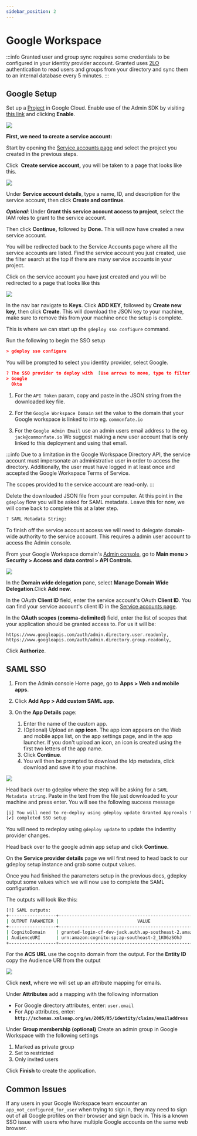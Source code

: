 ```yaml
---
sidebar_position: 2
---
```


# Google Workspace

:::info
Granted user and group sync requires some credentials to be configured in your identity provider account. Granted uses [2LO](https://developers.google.com/identity/protocols/oauth2/service-account) authentication to read users and groups from your directory and sync them to an internal database every 5 minutes.
:::

## Google Setup

Set up a [Project](https://cloud.google.com/resource-manager/docs/creating-managing-projects) in Google Cloud. Enable use of the Admin SDK by visiting [this link](https://console.cloud.google.com/apis/library/admin.googleapis.com) and clicking **Enable**.

![](/img/sso/google/01-enable-sdk.png)

**First, we need to create a service account:**

Start by opening the [Service accounts page](https://console.developers.google.com/iam-admin/serviceaccounts) and select the project you created in the previous steps.

Click  **Create service account,** you will be taken to a page that looks like this.

![](/img/sso/google/02-create-service-account.png)

Under **Service account details**, type a name, ID, and description for the service account, then click **Create and continue**.

**_Optional_**: Under **Grant this service account access to project**, select the IAM roles to grant to the service account.

Then click **Continue,** followed by **Done.** This will now have created a new service account.

You will be redirected back to the Service Accounts page where all the service accounts are listed. Find the service account you just created, use the filter search at the top if there are many service accounts in your project.

Click on the service account you have just created and you will be redirected to a page that looks like this

![](/img/sso/google/03-created-service-account.png)

In the nav bar navigate to **Keys**. Click **ADD KEY**, followed by **Create new key**, then click **Create**. This will download the JSON key to your machine, make sure to remove this from your machine once the setup is complete.

This is where we can start up the `gdeploy sso configure` command.

Run the following to begin the SSO setup

```json
> gdeploy sso configure
```

You will be prompted to select you identity provider, select Google.

```json
? The SSO provider to deploy with  [Use arrows to move, type to filter]
> Google
  Okta
```

1. For the `API Token` param, copy and paste in the JSON string from the downloaded key file.

2. For the `Google Workspace Domain` set the value to the domain that your Google workspace is linked to into eg. `commonfate.io`

3. For the `Google Admin Email` use an admin users email address to the eg. `jack@commonfate.io` We suggest making a new user account that is only linked to this deployment and using that email.

:::info
Due to a limitation in the Google Workspace Directory API, the service account must impersonate an administrative user in order to access the directory. Additionally, the user must have logged in at least once and accepted the Google Workspace Terms of Service.

The scopes provided to the service account are read-only.
:::

Delete the downloaded JSON file from your computer. At this point in the `gdeploy` flow you will be asked for SAML metadata. Leave this for now, we will come back to complete this at a later step.

```bash
? SAML Metadata String:
```

To finish off the service account access we will need to delegate domain-wide authority to the service account. This requires a admin user account to access the Admin console.

From your Google Workspace domain's [Admin console](https://admin.google.com/), go to **Main menu > Security > Access and data control > API Controls**.

![](/img/sso/google/04-domain-delegation.png)

In the **Domain wide delegation** pane, select **Manage Domain Wide Delegation**.Click **Add new**.

In the OAuth **Client ID** field, enter the service account's OAuth **Client ID**. You can find your service account's client ID in the [Service accounts page](https://console.developers.google.com/iam-admin/serviceaccounts).

In the **OAuth scopes (comma-delimited)** field, enter the list of scopes that your application should be granted access to. For us it will be:

```
https://www.googleapis.com/auth/admin.directory.user.readonly,
https://www.googleapis.com/auth/admin.directory.group.readonly,
```

Click **Authorize**.

## SAML SSO

1. From the Admin console Home page, go to **Apps > Web and mobile apps**.

2. Click **Add App > Add custom SAML app**.

3. On the **App Details** page:
   1. Enter the name of the custom app.
   2. (Optional) Upload an **app icon**. The app icon appears on the Web and mobile apps list, on the app settings page, and in the app launcher. If you don't upload an icon, an icon is created using the first two letters of the app name.
   3. Click **Continue**.
   4. You will then be prompted to download the Idp metadata, click download and save it to your machine.

![](/img/sso/google/05.png)

Head back over to gdeploy where the step will be asking for a `SAML Metadata string`. Paste in the text from the file just downloaded to your machine and press enter. You will see the following success message

```bash
[i] You will need to re-deploy using gdeploy update Granted Approvals to see any changes
[✔] completed SSO setup
```

You will need to redeploy using `gdeploy update` to update the indentity provider changes.

Head back over to the google admin app setup and click **Continue.**

On the **Service provider details** page we will first need to head back to our gdeploy setup instance and grab some output values.

Once you had finished the parameters setup in the previous docs, gdeploy output some values which we will now use to complete the SAML configuration.

The outputs will look like this:

```bash
[!] SAML outputs:
+------------------+-----------------------------------------------------------------+
| OUTPUT PARAMETER |                              VALUE                              |
+------------------+-----------------------------------------------------------------+
| CognitoDomain    | granted-login-cf-dev-jack.auth.ap-southeast-2.amazoncognito.com |
| AudienceURI      | urn:amazon:cognito:sp:ap-southeast-2_1K06zSOhJ                  |
+------------------+-----------------------------------------------------------------+
```

For the **ACS URL** use the cognito domain from the output. For the **Entity ID** copy the Audience URI from the output

![](/img/sso/google/06.png)

Click **next**, where we will set up an attribute mapping for emails.

Under **Attributes** add a mapping with the following information

- For Google directory attributes, enter: `user.email`
- For App attributes, enter: **`http://schemas.xmlsoap.org/ws/2005/05/identity/claims/emailaddress`**

Under **Group membership (optional)** Create an admin group in Google Workspace with the following settings

1. Marked as private group
2. Set to restricted
3. Only invited users

Click **Finish** to create the application.

## Common Issues

If any users in your Google Workspace team encounter an `app_not_configured_for_user` when trying to sign in, they may need to sign out of all Google profiles on their browser and sign back in. This is a known SSO issue with users who have multiple Google accounts on the same web browser.

